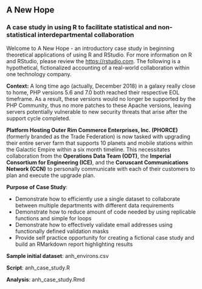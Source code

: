 <H2>A New Hope</H2>
<H3>A case study in using R to facilitate statistical and non-statistical interdepartmental collaboration</H3>

Welcome to A New Hope - an introductory case study in beginning theoretical applications of using R and RStudio.  For
more information on R and RStudio, please review the https://rstudio.com. The following is a hypothetical, fictionalized
accounting of a real-world collaboration within one technology company.

<b>Context:</b> A long time ago (actually, December 2018) in a galaxy really close to home, PHP versions 5.6 and 7.0 both 
reached their respective EOL timeframe. As a result, these versions would no longer be supported by the PHP Community, 
thus no more patches to these Apache versions, leaving servers potentially vulnerable to new security threats that arise
after the support cycle completed.

<b>Platform Hosting Outer Rim Commerce Enterprises, Inc. (PHORCE)</b> (formerly branded as the Trade Federation) is now
tasked with upgrading their entire server farm that supports 10 planets and mobile stations within the Galactic Empire
within a six month timeline.  This necessitates collaboration from the <b>Operations Data Team (ODT)</b>, the <b>Imperial
Consortium for Engineering (ICE)</b>, and the <b>Coruscant Communications Network (CCN)</b> to personally communicate with
each of their customers to plan and execute the upgrade plan.

<b>Purpose of Case Study</b>:
- Demonstrate how to efficiently use a single dataset to collaborate between multiple departments with different data
requirements
- Demonstrate how to reduce amount of code needed by using replicable functions and simple for loops
- Demonstrate how to effectively validate email addresses using functionally defined validation masks
- Provide self practice opportunity for creating a fictional case study and build an RMarkdown report highlighting results

<b>Sample initial dataset</b>: anh_environs.csv

<b>Script</b>: anh_case_study.R

<b> Analysis</b>: anh_case_study.Rmd
